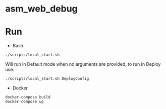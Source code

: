 # asm_web_debug

# Run
- Bash
```
./scripts/local_start.sh
```
Will run in Default mode when no arguments are provided, to run in Deploy use:
```
./scripts/local_start.sh DeployConfig
```
- Docker
```
docker-compose build
docker-compose up
```
